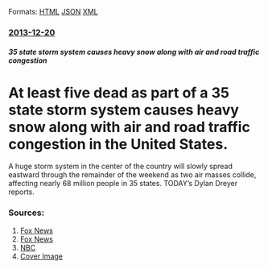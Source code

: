 
Formats: [HTML](/news/2013/12/20/at-least-five-dead-as-part-of-a-35-state-storm-system-causes-heavy-snow-along-with-air-and-road-traffic-congestion-in-the-united-states.html)  [JSON](/news/2013/12/20/at-least-five-dead-as-part-of-a-35-state-storm-system-causes-heavy-snow-along-with-air-and-road-traffic-congestion-in-the-united-states.json)  [XML](/news/2013/12/20/at-least-five-dead-as-part-of-a-35-state-storm-system-causes-heavy-snow-along-with-air-and-road-traffic-congestion-in-the-united-states.xml)  

### [2013-12-20](/news/2013/12/20/index.md)

##### 35 state storm system causes heavy snow along with air and road traffic congestion
# At least five dead as part of a 35 state storm system causes heavy snow along with air and road traffic congestion in the United States.

A huge storm system in the center of the country will slowly spread eastward through the remainder of the weekend as two air masses collide, affecting nearly 68 million people in 35 states. TODAY’s Dylan Dreyer reports.


### Sources:

1. [Fox News](http://www.foxnews.com/us/2013/12/22/storms-in-southern-us-kill-2-in-mississippi-thousands-lose-power-damage)
2. [Fox News](http://www.foxnews.com/weather/2013/12/19/from-snow-to-tornadoes-christmas-travel-in-jeopardy-for-millions)
3. [NBC](http://www.today.com/video/today/53896129#53892699)
3. [Cover Image](http://media2.s-nbcnews.com/i/MSNBC/Components/Video/__NEW/tdy_01ddr_wx_131222.jpg)
